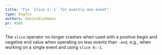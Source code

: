```yaml
---
title: "Fix `slice 1:-1` for exactly one event"
type: bugfix
authors: dominiklohmann
pr: 4505
---
```


The `slice` operator no longer crashes when used with a positive begin and
negative end value when operating on less events than `-end`, e.g., when working
on a single event and using `slice 0:-1`.
